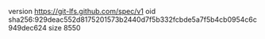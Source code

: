 version https://git-lfs.github.com/spec/v1
oid sha256:929deac552d8175201573b2440d7f5b332fcbde5a7f5b4cb0954c6c949dec624
size 8550
